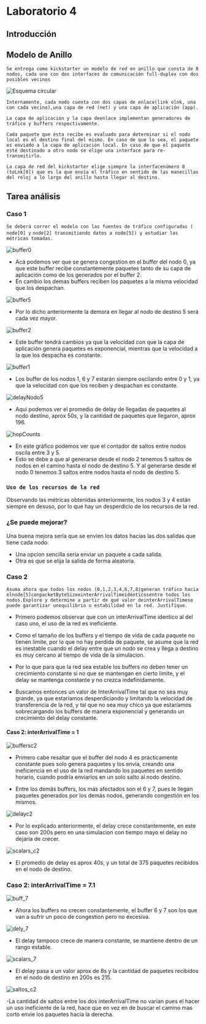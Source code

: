 # Laboratorio 4


## Introducción

## Modelo de Anillo

`Se entrega como kickstarter un modelo de red en anillo que consta de 8 nodos, cada uno con dos interfaces de comunicación full-duplex con dos posibles vecinos`

![Esquema circular](img_kickstart/Esquema.png)

`Internamente, cada nodo cuenta con dos capas de enlace(link olnk, una con cada vecino),una capa de red (net) y una capa de aplicación (app).`

`La capa de aplicación y la capa deenlace implementan generadores de tráfico y buffers respectivamente.`

`Cada paquete que ésta recibe es evaluado para determinar si el nodo local es el destino final del mismo. En caso de que lo sea, el paquete es enviado a la capa de aplicación local. En caso de que el paquete esté destinado a otro nodo se elige una interface para re-transmitirlo.`

`La capa de red del kickstarter elige siempre la interfacenúmero 0 (toLnk[0]) que es la que envía el tráfico en sentido de las manecillas del reloj a lo largo del anillo hasta llegar al destino.`

## Tarea análisis

### Caso 1

`Se deberá correr el modelo con las fuentes de tráfico configuradas (​node[0]​ y`
`node[2]​ transmitiendo datos a ​node[5]​) y estudiar las métricas tomadas.`

![buffer0](img_kickstart/nodo0.jpeg)

- Acá podemos ver que se genera congestion en el buffer del nodo 0,
ya que este buffer recibe constantemente paquetes tanto de su capa de aplicación como de los generados por el buffer 2.
- En cambio los demas buffers reciben los paquetes a la misma velocidad que los despachan.

![buffer5](img_kickstart/delayNodo5.jpeg)

- Por lo dicho anteriormente la demora en llegar al nodo de destino 5 será cada vez mayor.

![buffer2](img_kickstart/nodo2.jpeg)

- Este buffer tendrá cambios ya que la velocidad con que la capa de aplicación genera paquetes es exponencial, mientras que la velocidad a la que los despacha es constante.

![buffer1](img_kickstart/nodo1.jpeg)

- Los buffer de los nodos 1, 6 y 7 estarán siempre oscilando entre 0 y 1, ya que la velocidad con que los reciben y despachan es constante.

![delayNodo5](img_kickstart/scalarNodo5.jpeg)

- Aqui podemos ver el promedio de delay de llegadas de paquetes al nodo destino, aprox 50s, y la cantidad de paquetes que llegaron, aprox 196.

![hopCounts](img_kickstart/hopCounts.jpeg)
- En este gráfico podemos ver que el contador de saltos entre nodos oscila entre 3 y 5.
- Esto se debe a que al generarse desde el nodo 2 tenemos 5 saltos de nodos en el camino hasta el nodo de destino 5. Y al generarse desde el nodo 0 tenemos 3 saltos entre nodos hasta el nodo de destino 5.


### `Uso de los recursos de la red`

Observando las métricas obtenidas anteriormente, los nodos 3 y 4 están siempre en desuso, por lo que hay un desperdicio de los recursos de la red.

### ¿Se puede mejorar?

Una buena mejora sería que se envíen los datos hacias las dos salidas que tiene cada nodo.
- Una opcion sencilla sería enviar un paquete a cada salida.
- Otra es que se elija la salida de forma aleatoria.

### Caso 2

`Asuma ahora que todos los nodos (0,1,2,3,4,6,7,8)generan tráfico hacia elnode[5]conpacketByteSizeeinterArrivalTimeidénticosentre todos los nodos.Explore y determine a partir de qué valor deinterArrivalTimese puede garantizar unequilibrio o estabilidad en la red. Justifique.`

- Primero podemos observar que con un interArrivalTime identico al del caso uno, el uso de la red es ineficiente.

- Como el tamaño de los buffers y el tiempo de vida de cada paquete no tienen limite, por lo que no hay perdida de paquete, se asume que la red es inestable cuando el delay entre que un nodo se crea y llega a destino es muy cercano al tiempo de vida de la simulacion.

- Por lo que para que la red sea estable los buffers no deben tener un crecimiento constante si no que se mantengan en cierto limite, y el delay se mantenga constante y no crezca indefinidamente.

- Buscamos entonces un valor de InterArrivalTime tal que no sea muy grande, ya que estaríamos desperdiciando y limitando la velocidad de transferencia de la red, y tal que no sea muy chico ya que estaríamos sobrecargando los buffers de manera exponencial y generando un crecimiento del delay constante.

#### Caso 2: interArrivalTime = 1



![buffersc2](img_kickstart/buffers_c2.jpg)

- Primero cabe resaltar que el buffer del nodo 4 es prácticamente constante pues solo genera paquetes y los envia, creando una ineficiencia en el uso de la red mandando los paquetes en sentido horario, cuando podría enviarlos en un solo salto al nodo destino.

- Entre los demás buffers, los más afectados son el 6 y 7, pues le llegan paquetes generados por los demás nodos, generando congestión en los mismos.

![delayc2](img_kickstart/delay_c2.jpg)

- Por lo explicado anteriormente, el delay crece constantemente, en este caso son 200s pero en una simulacion con tiempo mayo el delay no dejaria de crecer.

![scalars_c2](img_kickstart/scalars_c2.jpg)

- El promedio de delay es aprox 40s, y un total de 375 paquetes recibidos en el nodo de destino.

### Caso 2: interArrivalTime = 7.1

![buff_7](img_kickstart/buff_7.jpg)

- Ahora los buffers no crecen constantemente, el buffer 6 y 7 son los que van a sufrir un poco de congestion pero no excesiva.

![dely_7](img_kickstart/dely_7.jpg)

- El delay tampoco crece de manera constante, se mantiene dentro de un rango estable.

![scalars_7](img_kickstart/scalars_7.jpg)

- El delay pasa a un valor aprox de 8s y la cantidad de paquetes recibidos en el nodo de destino en 200s es 215.

![saltos_c2](img_kickstart/saltos_c2.jpg)

-La cantidad de saltos entre los dos interArrivalTime no varian pues el hacer un uso ineficiente de la red, hace que en vez en de buscar el camino mas corto envie los paquetes hacia la derecha.




